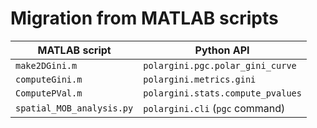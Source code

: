 # Migration from MATLAB scripts

| MATLAB script             | Python API                                                  |
| ------------------------- | ----------------------------------------------------------- |
| `make2DGini.m`            | `polargini.pgc.polar_gini_curve`                            |
| `computeGini.m`           | `polargini.metrics.gini`                                    |
| `ComputePVal.m`           | `polargini.stats.compute_pvalues`                            |
| `spatial_MOB_analysis.py` | `polargini.cli` (`pgc` command)                             |
